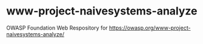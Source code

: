 # www-project-naivesystems-analyze
OWASP Foundation Web Respository for https://owasp.org/www-project-naivesystems-analyze/
